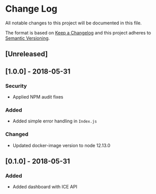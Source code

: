 # Change Log
All notable changes to this project will be documented in this file.

The format is based on [Keep a Changelog](http://keepachangelog.com/)
and this project adheres to [Semantic Versioning](http://semver.org/).

## [Unreleased]

## [1.0.0] - 2018-05-31
### Security
- Applied NPM audit fixes
### Added
- Added simple error handling in `Index.js`
### Changed
- Updated docker-image version to node 12.13.0

## [0.1.0] - 2018-05-31
### Added
- Added dashboard with ICE API
